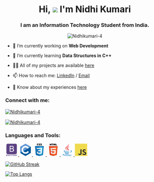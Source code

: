 <h1 align="center">Hi, <img src="https://github.com/TheDudeThatCode/TheDudeThatCode/blob/master/Assets/Hi.gif" width="35px"> I'm Nidhi Kumari</h1>
<h3 align="center">I am an Information Technology Student from India.</h3>
<p align="center"> <img src="https://komarev.com/ghpvc/?username=Nidhikumari-4&label=Profile%20views&color=0e75b6&style=flat" alt="Nidhikumari-4" /> </p>

- 🔭 I’m currently working on **Web Development**

- 🌱 I’m currently learning **Data Structures in C++**

- 👨‍💻 All of my projects are available [here](https://github.com/Nidhikumari-4?tab=repositories)

- 📫 How to reach me: [LinkedIn](https://www.linkedin.com/in/nidhi-singh04/) / [Email](mailto:nidhikumarimain@gmail.com)

- 📄 Know about my experiences [here](https://www.linkedin.com/in/nidhi-singh04/)

<h3 align="left">Connect with me:</h3>
<p align="left">
  
<!-- <a href="https://twitter.com/thepranaygupta" target="blank"><img align="center" src="https://cdn.jsdelivr.net/npm/simple-icons@3.0.1/icons/twitter.svg" alt="Nidhikumari-4" height="30" width="40" /></a> -->

<a href="https://www.linkedin.com/in/nidhi-singh04/" target="blank"><img align="center" src="https://cdn.jsdelivr.net/npm/simple-icons@3.0.1/icons/linkedin.svg" alt="Nidhikumari-4" height="30" width="40" /></a>

<a href="https://www.hackerrank.com/dashboard" target="blank"><img align="center" src="https://cdn.jsdelivr.net/npm/simple-icons@3.0.1/icons/hackerrank.svg" alt="Nidhikumari-4" height="30" width="40" /></a>


<!-- <a href="https://discord.gg/#9973" target="blank"><img align="center" src="https://cdn.jsdelivr.net/npm/simple-icons@3.0.1/icons/discord.svg" alt="#9973" height="30" width="40" /></a> -->

</p>

<h3 align="left">Languages and Tools:</h3>
<p align="left"> <a href="https://getbootstrap.com" target="_blank"> <img src="https://raw.githubusercontent.com/devicons/devicon/master/icons/bootstrap/bootstrap-plain-wordmark.svg" alt="bootstrap" width="40" height="40"/> </a> <a href="https://www.cprogramming.com/" target="_blank"> <img src="https://raw.githubusercontent.com/devicons/devicon/master/icons/c/c-original.svg" alt="c" width="40" height="40"/> </a> <a href="https://www.w3schools.com/css/" target="_blank"> <img src="https://raw.githubusercontent.com/devicons/devicon/master/icons/css3/css3-original-wordmark.svg" alt="css3" width="40" height="40"/> </a> <a href="https://www.w3.org/html/" target="_blank"> <img src="https://raw.githubusercontent.com/devicons/devicon/master/icons/html5/html5-original-wordmark.svg" alt="html5" width="40" height="40"/> </a> <a href="https://www.java.com" target="_blank"> <img src="https://raw.githubusercontent.com/devicons/devicon/master/icons/java/java-original.svg" alt="java" width="40" height="40"/> </a> <a href="https://developer.mozilla.org/en-US/docs/Web/JavaScript" target="_blank"> <img src="https://raw.githubusercontent.com/devicons/devicon/master/icons/javascript/javascript-original.svg" alt="javascript" width="40" height="40"/> </a> </p>

[![GitHub Streak](https://github-readme-streak-stats.herokuapp.com/?user=Nidhikumari-4)](https://github.com/Nidhikumari-4)

[![Top Langs](https://github-readme-stats.vercel.app/api/top-langs/?username=Nidhikumari-4&layout=compact)](https://github.com/Nidhikumari-4)
